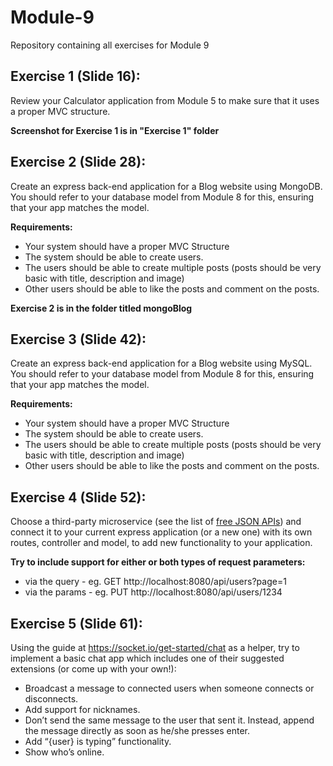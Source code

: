 # Module-9

Repository containing all exercises for Module 9

## Exercise 1 (Slide 16):

Review your Calculator application from Module 5 to make sure that it uses a proper MVC structure.
    
**Screenshot for Exercise 1 is in "Exercise 1" folder**

## Exercise 2 (Slide 28):

Create an express back-end application for a Blog website using MongoDB. You should refer to your database model from Module 8 for this, ensuring that your app matches the model.

**Requirements:**
- Your system should have a proper MVC Structure
- The system should be able to create users.
- The users should be able to create multiple posts (posts should be very basic with
  title, description and image)
 - Other users should be able to like the posts and comment on the posts.

**Exercise 2 is in the folder titled mongoBlog**

## Exercise 3 (Slide 42):

Create an express back-end application for a Blog website using MySQL. You should refer to your database model from Module 8 for this, ensuring that your app matches the model.

**Requirements:** 
- Your system should have a proper MVC Structure
- The system should be able to create users.
- The users should be able to create multiple posts (posts should be very basic with
  title, description and image)
- Other users should be able to like the posts and comment on the posts.

## Exercise 4 (Slide 52):

Choose a third-party microservice (see the list of [free JSON APIs](https://docs.google.com/spreadsheets/d/15iDpjqyBkSse9wcN7vvQvORBvX8P_ivAjm-iKXp776Y/edit#gid=0)) and connect it to your current express application (or a new one) with its own routes, controller and model, to add new functionality to your application.

**Try to include support for either or both types of request parameters:**
- via the query - eg. GET http://localhost:8080/api/users?page=1
- via the params - eg. PUT http://localhost:8080/api/users/1234

## Exercise 5 (Slide 61):

Using the guide at https://socket.io/get-started/chat as a helper, try to implement a basic chat app which includes one of their suggested extensions (or come up with your own!):

- Broadcast a message to connected users when someone connects or disconnects.
- Add support for nicknames.
- Don’t send the same message to the user that sent it. Instead, append the message
  directly as soon as he/she presses enter.
- Add “{user} is typing” functionality.
- Show who’s online.
